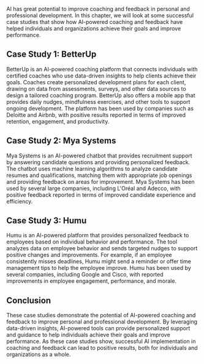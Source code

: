 

AI has great potential to improve coaching and feedback in personal and professional development. In this chapter, we will look at some successful case studies that show how AI-powered coaching and feedback have helped individuals and organizations achieve their goals and improve performance.

Case Study 1: BetterUp
----------------------

BetterUp is an AI-powered coaching platform that connects individuals with certified coaches who use data-driven insights to help clients achieve their goals. Coaches create personalized development plans for each client, drawing on data from assessments, surveys, and other data sources to design a tailored coaching program. BetterUp also offers a mobile app that provides daily nudges, mindfulness exercises, and other tools to support ongoing development. The platform has been used by companies such as Deloitte and Airbnb, with positive results reported in terms of improved retention, engagement, and productivity.

Case Study 2: Mya Systems
-------------------------

Mya Systems is an AI-powered chatbot that provides recruitment support by answering candidate questions and providing personalized feedback. The chatbot uses machine learning algorithms to analyze candidate resumes and qualifications, matching them with appropriate job openings and providing feedback on areas for improvement. Mya Systems has been used by several large companies, including L'Oréal and Adecco, with positive feedback reported in terms of improved candidate experience and efficiency.

Case Study 3: Humu
------------------

Humu is an AI-powered platform that provides personalized feedback to employees based on individual behavior and performance. The tool analyzes data on employee behavior and sends targeted nudges to support positive changes and improvements. For example, if an employee consistently misses deadlines, Humu might send a reminder or offer time management tips to help the employee improve. Humu has been used by several companies, including Google and Cisco, with reported improvements in employee engagement, performance, and morale.

Conclusion
----------

These case studies demonstrate the potential of AI-powered coaching and feedback to improve personal and professional development. By leveraging data-driven insights, AI-powered tools can provide personalized support and guidance to help individuals achieve their goals and improve performance. As these case studies show, successful AI implementation in coaching and feedback can lead to positive results, both for individuals and organizations as a whole.
